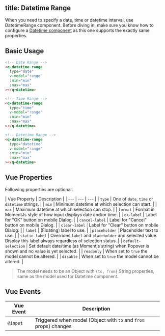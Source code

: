 title: Datetime Range
---

When you need to specify a date, time or datetime interval, use DatetimeRange component.
Before diving in, make sure you know how to configure a [Datetime component](/components/datetime.html) as this one supports the exactly same properties.

<input type="hidden" data-fullpage-demo="form/datetime/range">

## Basic Usage
``` html
<!-- Date Range -->
<q-datetime-range
  type="date"
  v-model="range"
  :min="min"
  :max="max"
></q-datetime>

<!-- Time Range -->
<q-datetime-range
  type="time"
  v-model="range"
  :min="min"
  :max="max"
></q-datetime>

<!-- Datetime Range -->
<q-datetime-range
  type="datetime"
  v-model="range"
  :min="min"
  :max="max"
></q-datetime>
```

## Vue Properties
Following properties are optional.

| Vue Property | Description |
| --- | --- | --- |
| `type` | One of `date`, `time` or `datetime` strings. |
| `min` | Minimum datetime at which selection can start. |
| `max` | Maximum datetime at which selection can stop. |
| `format` | Format in MomentJs style of how input displays date and/or time. |
| `ok-label` | Label for "OK" button on mobile Dialog. |
| `cancel-label` | Label for "Cancel" button on mobile Dialog. |
| `clear-label` | Label for "Clear" button on mobile Dialog. |
| `label` | (Floating) label to use. |
| `placeholder` | Placeholder text to use. |
| `static-label` | Overrides `label` and `placeholder` and selected value. Display this label always regardless of selection status. |
| `default-selection` | Set default date/time (as Momentjs string) when Popover is shown and no value is yet selected. |
| `readonly` | When set to `true` the model cannot be altered. |
| `disable` | When set to `true` the model cannot be altered. |

> The model needs to be an Object with `{to, from}` String properties, same as the model used for Datetime component.

## Vue Events
| Vue Event | Description |
| --- | --- |
| `@input` | Triggered when model (Object with `to` and `from` props) changes |

